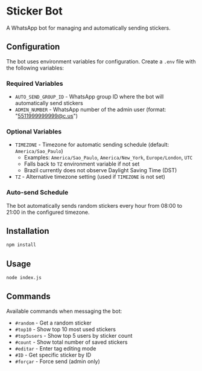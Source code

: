 # Sticker Bot

A WhatsApp bot for managing and automatically sending stickers.

## Configuration

The bot uses environment variables for configuration. Create a `.env` file with the following variables:

### Required Variables
- `AUTO_SEND_GROUP_ID` - WhatsApp group ID where the bot will automatically send stickers
- `ADMIN_NUMBER` - WhatsApp number of the admin user (format: "5511999999999@c.us")

### Optional Variables
- `TIMEZONE` - Timezone for automatic sending schedule (default: `America/Sao_Paulo`)
  - Examples: `America/Sao_Paulo`, `America/New_York`, `Europe/London`, `UTC`
  - Falls back to `TZ` environment variable if not set
  - Brazil currently does not observe Daylight Saving Time (DST)
- `TZ` - Alternative timezone setting (used if `TIMEZONE` is not set)

### Auto-send Schedule
The bot automatically sends random stickers every hour from 08:00 to 21:00 in the configured timezone.

## Installation

```bash
npm install
```

## Usage

```bash
node index.js
```

## Commands

Available commands when messaging the bot:
- `#random` - Get a random sticker
- `#top10` - Show top 10 most used stickers  
- `#top5users` - Show top 5 users by sticker count
- `#count` - Show total number of saved stickers
- `#editar` - Enter tag editing mode
- `#ID` - Get specific sticker by ID
- `#forçar` - Force send (admin only)